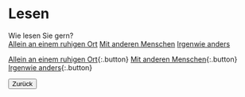 <link rel="stylesheet" href="/Buchstadt-Leipzig/css/style.css">
<style>
.bgimg-1 {
  background-image: url("https://www.leipzig.travel/fileadmin/mediamanager/POI_Datenbank/Verborgenes_Leipzig_Neu/Polyloque/Polylogue-Aussen_Buchhandel-Cafe-Freizeit_Philipp-Kirschner_leipzig.travel.jpg");
}
</style>

# Lesen

<div class="bgimg-1">
  <div class="question">
  <span class="border">Wie lesen Sie gern?</span>
  </div>
  <a href="z_dn.html" class="button">Allein an einem ruhigen Ort</a>
  <a href="z_hb.html" class="button">Mit anderen Menschen</a>
  <a href="z_rm.html" class="button">Irgenwie anders</a>
</div>

[Allein an einem ruhigen Ort](z_dn.html){:.button}
[Mit anderen Menschen](z_hb.html){:.button}
[Irgenwie anders](z_rm.html){:.button}

<button type="button" onclick="history.back();">Zurück</button>
